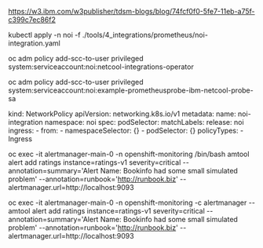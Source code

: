 https://w3.ibm.com/w3publisher/tdsm-blogs/blog/74fcf0f0-5fe7-11eb-a75f-c399c7ec86f2




kubectl apply -n noi -f ./tools/4_integrations/prometheus/noi-integration.yaml

oc adm policy add-scc-to-user privileged system:serviceaccount:noi:netcool-integrations-operator



oc adm policy add-scc-to-user privileged system:serviceaccount:noi:example-prometheusprobe-ibm-netcool-probe-sa


kind: NetworkPolicy
apiVersion: networking.k8s.io/v1
metadata:
  name: noi-integration
  namespace: noi
spec:
  podSelector:
    matchLabels:
      release: noi
  ingress:
    - from:
        - namespaceSelector: {}
        - podSelector: {}
  policyTypes:
    - Ingress

oc exec -it alertmanager-main-0 -n openshift-monitoring /bin/bash
amtool alert add ratings instance=ratings-v1 severity=critical --annotation=summary='Alert Name: Bookinfo had some small simulated problem' --annotation=runbook='http://runbook.biz' --alertmanager.url=http://localhost:9093


oc exec -it alertmanager-main-0 -n openshift-monitoring -c alertmanager -- amtool alert add ratings instance=ratings-v1 severity=critical --annotation=summary='Alert Name: Bookinfo had some small simulated problem' --annotation=runbook='http://runbook.biz' --alertmanager.url=http://localhost:9093

